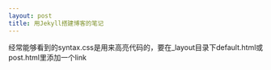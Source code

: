 ```yaml
---
layout: post
title: 用Jekyll搭建博客的笔记
---
```

经常能够看到的syntax.css是用来高亮代码的，要在\_layout目录下default.html或post.html里添加一个link


